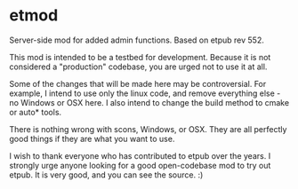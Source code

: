 etmod
=====

Server-side mod for added admin functions.  Based on etpub rev 552.

This mod is intended to be a testbed for development.  Because it is
not considered a "production" codebase, you are urged not to use it
at all.

Some of the changes that will be made here may be controversial.  For
example, I intend to use only the linux code, and remove everything
else - no Windows or OSX here.  I also intend to change the build
method to cmake or auto* tools.

There is nothing wrong with scons, Windows, or OSX.  They are all
perfectly good things if they are what you want to use.

I wish to thank everyone who has contributed to etpub over the years.
I strongly urge anyone looking for a good open-codebase mod to
try out etpub.  It is very good, and you can see the source. :)


